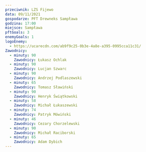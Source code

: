 ```yaml
---
przeciwnik: LZS Fijewo
data: 09/11/2021
gospodarze: PFT Drewneks Sampława
godzina: 17:00
miejsce: Sampława
pftGoals: 3
enemyGoals: 1
logoEnemy:
  - https://ucarecdn.com/ab9f9c25-0b3e-4a8e-a395-0995cca11c31/
Zawodnicy:
  - minuty: 90
    Zawodnicy: Łukasz Ochlak
  - minuty: 90
    Zawodnicy: Lucjan Szwarc
  - minuty: 90
    Zawodnicy: Andrzej Podlaszewski
  - minuty: 65
    Zawodnicy: Tomasz Sławiński
  - minuty: 90
    Zawodnicy: Henryk Świątkowski
  - minuty: 58
    Zawodnicy: Michał Łukaszewski
  - minuty: 74
    Zawodnicy: Patryk Mówiński
  - minuty: 46
    Zawodnicy: Cezary Chorzelewski
  - minuty: 90
    Zawodnicy: Michał Raciborski
  - minuty: 65
    Zawodnicy: Adam Dybich
---
```

